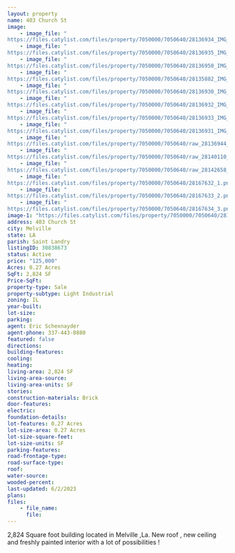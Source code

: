 ```yaml
---
layout: property
name: 403 Church St
image:
    - image_file: "https://files.catylist.com/files/property/7050000/7050640/28136934_IMG_0146.jpg"
    - image_file: "https://files.catylist.com/files/property/7050000/7050640/28136935_IMG_0149.jpg"
    - image_file: "https://files.catylist.com/files/property/7050000/7050640/28136950_IMG_0147.jpg"
    - image_file: "https://files.catylist.com/files/property/7050000/7050640/28135882_IMG_0154.jpg"
    - image_file: "https://files.catylist.com/files/property/7050000/7050640/28136930_IMG_0139.jpg"
    - image_file: "https://files.catylist.com/files/property/7050000/7050640/28136932_IMG_0142.jpg"
    - image_file: "https://files.catylist.com/files/property/7050000/7050640/28136933_IMG_0143.jpg"
    - image_file: "https://files.catylist.com/files/property/7050000/7050640/28136931_IMG_0140.jpg"
    - image_file: "https://files.catylist.com/files/property/7050000/7050640/raw_28136944_Flood_Determination_Disclosure_403_CHURCH_ST_MELVILLE.pdf"
    - image_file: "https://files.catylist.com/files/property/7050000/7050640/raw_28140110_Flyer___403_Church_St.___Eric___3_.pdf"
    - image_file: "https://files.catylist.com/files/property/7050000/7050640/raw_28142658_Floor_Plan.pdf"
    - image_file: "https://files.catylist.com/files/property/7050000/7050640/28167632_1.png"
    - image_file: "https://files.catylist.com/files/property/7050000/7050640/28167633_2.png"
    - image_file: "https://files.catylist.com/files/property/7050000/7050640/28167634_3.png"
image-1: "https://files.catylist.com/files/property/7050000/7050640/28136943_Screenshot_2023_04_03_at_9.20.46_AM.png"
address: 403 Church St
city: Melville
state: LA
parish: Saint Landry
listingID: 30838673
status: Active
price: "125,000"
Acres: 0.27 Acres
SqFt: 2,824 SF
Price-SqFt:
property-type: Sale
property-subtype: Light Industrial
zoning: IL
year-built:
lot-size:
parking:
agent: Eric Schexnayder
agent-phone: 337-443-0880
featured: false
directions:
building-features:
cooling:
heating:
living-area: 2,824 SF
living-area-source:
living-area-units: SF
stories:
construction-materials: Brick
door-features:
electric:
foundation-details:
lot-features: 0.27 Acres
lot-size-area: 0.27 Acres
lot-size-square-feet:
lot-size-units: SF
parking-features:
road-frontage-type:
road-surface-type:
roof:
water-source:
wooded-percent:
last-updated: 6/2/2023
plans:
files:
    - file_name:
      file:
---
```

2,824 Square foot building located in Melville ,La. New roof , new ceiling and freshly painted interior with a lot of possibilities !
